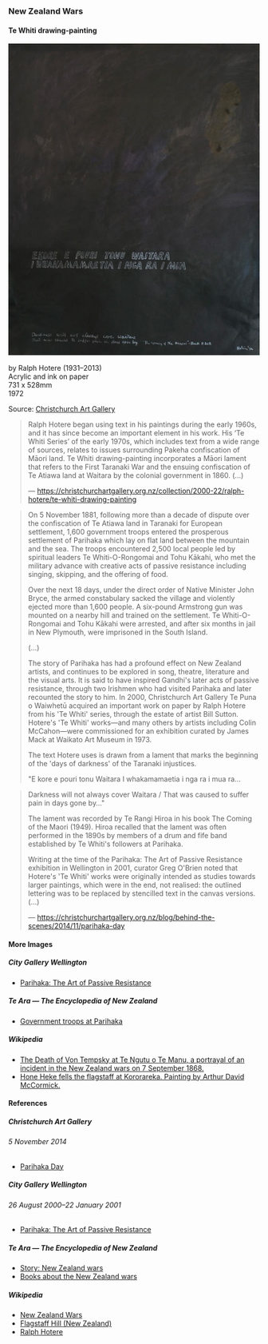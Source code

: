 ### New Zealand Wars

#### Te Whiti drawing-painting

![Te Whiti drawing-painting](pictures/te-whiti-drawing-painting.jpg)

by Ralph Hotere (1931–2013)  
Acrylic and ink on paper  
731 x 528mm  
1972

Source: [Christchurch Art Gallery](https://christchurchartgallery.org.nz/collection/2000-22/ralph-hotere/te-whiti-drawing-painting)

> Ralph Hotere began using text in his paintings during the early 1960s,
> and it has since become an important element in his work.
> His ‘Te Whiti Series’ of the early 1970s,
> which includes text from a wide range of sources,
> relates to issues surrounding Pakeha confiscation of Māori land.
> Te Whiti drawing-painting incorporates a Māori lament that refers
> to the First Taranaki War and the ensuing confiscation of Te Atiawa land
> at Waitara by the colonial government in 1860. (...)
>
> — https://christchurchartgallery.org.nz/collection/2000-22/ralph-hotere/te-whiti-drawing-painting

> On 5 November 1881, following more than a decade of dispute over
> the confiscation of Te Atiawa land in Taranaki for European settlement,
> 1,600 government troops entered the prosperous settlement of Parihaka
> which lay on flat land between the mountain and the sea.
> The troops encountered 2,500 local people led by spiritual leaders
> Te Whiti-O-Rongomai and Tohu Kākahi, who met the military advance
> with creative acts of passive resistance including singing, skipping,
> and the offering of food.
>
> Over the next 18 days, under the direct order of Native Minister John Bryce,
> the armed constabulary sacked the village and violently ejected more than
> 1,600 people. A six-pound Armstrong gun was mounted on a nearby hill and
> trained on the settlement. Te Whiti-O-Rongomai and Tohu Kākahi were arrested,
> and after six months in jail in New Plymouth, were imprisoned in the South
> Island.
>
> (...)
>
> The story of Parihaka has had a profound effect on New Zealand artists,
> and continues to be explored in song, theatre, literature and the visual
> arts. It is said to have inspired Gandhi's later acts of passive resistance,
> through two Irishmen who had visited Parihaka and later recounted the story
> to him. In 2000, Christchurch Art Gallery Te Puna o Waiwhetū acquired an
> important work on paper by Ralph Hotere from his 'Te Whiti' series, through
> the estate of artist Bill Sutton. Hotere's 'Te Whiti' works—and many others
> by artists including Colin McCahon—were commissioned for an exhibition
> curated by James Mack at Waikato Art Museum in 1973.
>
> The text Hotere uses is drawn from a lament that marks the beginning of
> the 'days of darkness' of the Taranaki injustices.
>
>   "E kore e pouri tonu Waitara
>    I whakamamaetia i nga ra i mua ra…

>    Darkness will not always cover Waitara /
>    That was caused to suffer pain in days gone by…"
>
> The lament was recorded by Te Rangi Hiroa in his book The Coming of the
> Maori (1949). Hiroa recalled that the lament was often performed in the
> 1890s by members of a drum and fife band established by Te Whiti's followers
> at Parihaka.
>
> Writing at the time of the Parihaka: The Art of Passive Resistance
> exhibition in Wellington in 2001, curator Greg O'Brien noted that Hotere's
> 'Te Whiti' works were originally intended as studies towards larger
> paintings, which were in the end, not realised: the outlined lettering
> was to be replaced by stencilled text in the canvas versions. (...)
>
> — https://christchurchartgallery.org.nz/blog/behind-the-scenes/2014/11/parihaka-day

#### More Images

##### City Gallery Wellington

* [Parihaka: The Art of Passive Resistance](http://citygallery.org.nz/wp-content/uploads/2017/01/Parihaka_150ppi_medium-Jpeg2000compression-copy.pdf)

##### Te Ara — The Encyclopedia of New Zealand

* [Government troops at Parihaka](https://teara.govt.nz/en/photograph/35931/government-troops-at-parihaka)

##### Wikipedia

* [The Death of Von Tempsky at Te Ngutu o Te Manu, a portrayal of an incident in the New Zealand wars on 7 September 1868.](https://en.wikipedia.org/wiki/File:Von_Tempsky%27s_death_Kennett_Watkins.jpg)
* [Hone Heke fells the flagstaff at Kororareka. Painting by Arthur David McCormick.](https://en.wikipedia.org/wiki/File:HekeFlagstaff.jpg)

#### References

##### Christchurch Art Gallery

###### 5 November 2014

* [Parihaka Day](https://christchurchartgallery.org.nz/blog/behind-the-scenes/2014/11/parihaka-day)

##### City Gallery Wellington

###### 26 August 2000–22 January 2001

* [Parihaka: The Art of Passive Resistance](https://citygallery.org.nz/exhibitions/parihaka/)

##### Te Ara — The Encyclopedia of New Zealand

* [Story: New Zealand wars](https://teara.govt.nz/en/new-zealand-wars/page-1)
* [Books about the New Zealand wars](https://teara.govt.nz/en/ephemera/36885/books-about-the-new-zealand-wars)

##### Wikipedia

* [New Zealand Wars](https://en.wikipedia.org/wiki/New_Zealand_Wars)
* [Flagstaff Hill (New Zealand)](https://en.wikipedia.org/wiki/Flagstaff_Hill_(New_Zealand))
* [Ralph Hotere](https://en.wikipedia.org/wiki/Ralph_Hotere)


